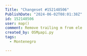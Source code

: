 ```yaml
---
Title: "Changeset #152148506"
PublishDate: "2024-06-02T08:01:38Z"
id: 152148506
user: map()
comment: Remove trailing m from ele
created_by: OSMμapi.py
tags:
  - Montenegro

---
```

